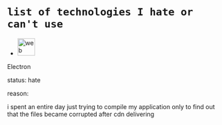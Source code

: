 # `list of technologies I hate or can't use`

-  <img src="https://skillicons.dev/icons?i=electron" alt="web dev" height="40"/>


Electron

status: hate

reason:

i spent an entire day just trying to compile my application only to find out that the files became corrupted after cdn delivering
